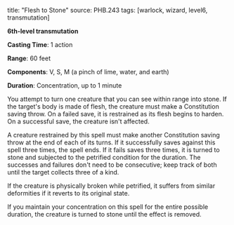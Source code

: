 title: "Flesh to Stone"
source: PHB.243
tags: [warlock, wizard, level6, transmutation]

**6th-level transmutation**

**Casting Time**: 1 action

**Range**: 60 feet

**Components**: V, S, M (a pinch of lime, water, and earth)

**Duration**: Concentration, up to 1 minute

You attempt to turn one creature that you can see within range into stone. If the target's body is made of flesh, the creature must make a Constitution saving throw. On a failed save, it is restrained as its flesh begins to harden. On a successful save, the creature isn't affected.

A creature restrained by this spell must make another Constitution saving throw at the end of each of its turns. If it successfully saves against this spell three times, the spell ends. If it fails saves three times, it is turned to stone and subjected to the petrified condition for the duration. The successes and failures don't need to be consecutive; keep track of both until the target collects three of a kind.

If the creature is physically broken while petrified, it suffers from similar deformities if it reverts to its original state.

If you maintain your concentration on this spell for the entire possible duration, the creature is turned to stone until the effect is removed.
